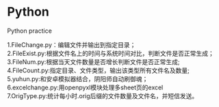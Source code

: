 # Python
Python practice

1.FileChange.py：编辑文件并输出到指定目录；<br/>
2.FileExist.py:根据文件名上的时间与系统时间对比，判断文件是否正常生成；<br/>
3.FileNum.py:根据当天文件数量是否增长判断文件是否正常生成;<br/>
4.FileCount.py:指定目录、文件类型，输出该类型所有文件名及数量;<br/>
5.yuhun.py:和安卓模拟器结合，阴阳师自动刷御魂；<br/>
6.excelchange.py:用openpyxl模块处理多sheet页的excel<br/>
7.OrigType.py:统计每小时.orig后缀的文件数量及文件名，并短信发送。
